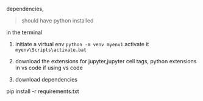 dependencies,
>should have python installed

in the terminal
1. initiate a virtual env
`python -m venv myenv1`
activate it
`myenv\Scripts\activate.bat`

2. download the extensions for jupyter,jupyter cell tags, python extensions in vs code if using vs code 
3. download dependencies


pip install -r requirements.txt



